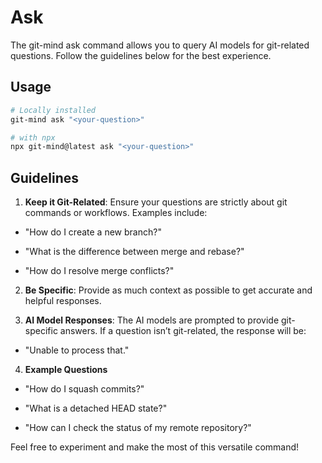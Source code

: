 # Ask

The git-mind ask command allows you to query AI models for git-related questions. Follow the guidelines below for the best experience.

## Usage

```bash
# Locally installed
git-mind ask "<your-question>"

# with npx
npx git-mind@latest ask "<your-question>"
```

## Guidelines

1. **Keep it Git-Related**: Ensure your questions are strictly about git commands or workflows. Examples include:

- "How do I create a new branch?"

- "What is the difference between merge and rebase?"

- "How do I resolve merge conflicts?"

2. **Be Specific**: Provide as much context as possible to get accurate and helpful responses.

3. **AI Model Responses**: The AI models are prompted to provide git-specific answers. If a question isn’t git-related, the response will be:

- "Unable to process that."

4. **Example Questions**

- "How do I squash commits?"

- "What is a detached HEAD state?"

- "How can I check the status of my remote repository?"

Feel free to experiment and make the most of this versatile command!
